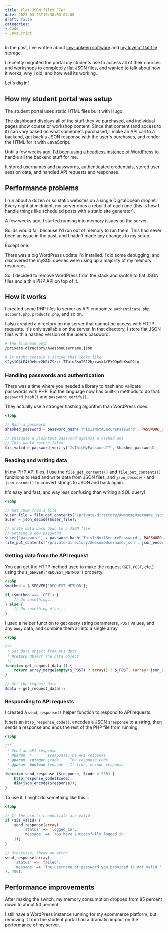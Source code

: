 ```yaml
---
title: Flat JSON files FTW!
date: 2023-03-23T10:30:00-04:00
draft: false
categories:
- Code
- JavaScript
---
```


In the past, I've written about [low-upkeep software](/low-upkeep-software/) and [my love of flat file storage](/a-practical-example-of-flat-file-storage/).

I recently migrated the portal my students use to access all of their courses and workshops to completely flat JSON files, and wanted to talk about how it works, why I did, and how well its working.

Let's dig in!

## How my student portal was setup

The student portal uses static HTML files built with Hugo.

The dashboard displays all of the stuff they've purchased, and individual pages show course or workshop content. Since that content (and access to it) can vary based on what someone's purchased, I make an API call to a backend, get back a JSON response with the user's purchases, and render the HTML for it with JavaScript.

Until a few weeks ago, [I'd been using a headless instance of WordPress](/the-tech-behind-my-javascript-education-platform/) to handle all the backend stuff for me.

It stored usernames and passwords, authenticated credentials, stored user session data, and handled API requests and responses.

## Performance problems

I run about a dozen or so static websites on a single DigitalOcean droplet. Every night at midnight, my server does a rebuild of each one (this is how I handle things like scheduled posts with a static site generator).

A few weeks ago, I started running into memory issues on the server.

Builds would fail because I'd run out of memory to run them. This had never been an issue in the past, and I hadn't made any changes to my setup. 

Except one.

There was a big WordPress update I'd installed. I did some debugging, and discovered the mySQL queries were using up a majority of my memory resources.

So, I decided to remove WordPress from the stack and switch to flat JSON files and a thin PHP API on top of it.

## How it works

I created some PHP files to server as API endpoints: `authenticate.php`, `account.php`, `products.php`, and so on.

I also created a directory on my server that cannot be access with HTTP requests. It's only available on the server. In that directory, I store flat JSON files with a hashed version of the user's password.

```bash
# The filename path
/private-directory/AwesomeUsername.json

# It might contain a string that looks like
$2y$10$tE4t9eHex2bRiZSzzi.7Tuiu8so2S12h/xwykAYPYO9p0bXsuD2iq
```

### Handling passwords and authentication

There was a time where you needed a library to hash and validate passwords with PHP. But the language now has built-in methods to do that: `password_hash()` and `password_verify()`.

They actually use a stronger hashing algorithm than WordPress does.

```php
<?php

// Hash a password
$hashed_password = password_hash('ThisIsNotASecurePassword', PASSWORD_DEFAULT);

// Validate a plaintext password against a hashed one
// This would return false
$is_valid = password_verify('IsThisMyPassword??', $hashed_password);
```

### Reading and writing data

In my PHP API files, I use the `file_get_contents()` and `file_put_contents()` functions to read and write data from JSON files, and `json_decode()` and `json_encode()` to convert strings to JSON and back again.

It's easy and fast, and way less confusing than writing a SQL query!

```php
<?php

// Get JSON from a file
$user_file = file_get_contents('/private-directory/AwesomeUsername.json');
$user = json_decode($user_file);

// Write data back down to a JSON file
// Setting a new password
$user['password'] = password_hash('ThisIsNotASecurePassword', PASSWORD_DEFAULT);
file_put_contents('/private-directory/AwesomeUsername.json', json_encode($user));
```

### Getting data from the API request

You can get the HTTP method used to make the request (`GET`, `POST`, etc.) using the `$_SERVER['REQUEST_METHOD']` property.

```php
<?php
$method = $_SERVER['REQUEST_METHOD'];

if ($method === 'GET') {
	// Do something...
} else {
	// Do something else...
}
```

I used a helper function to get query string parameters, `POST` values, and any `body` data, and combine them all into a single array.

```php
<?php

/**
 * Get data object from API data
 * @return Object The data object
 */
function get_request_data () {
	return array_merge(empty($_POST) ? array() : $_POST, (array) json_decode(file_get_contents('php://input'), true), $_GET);
}

// Get the request data
$data = get_request_data();
```

### Responding to API requests

I created a `send_response()` helper function to respond to API requests.

It sets an `http_response_code()`, encodes a JSON `$response` to a string, then sends a response and ends the rest of the PHP file from running.

```php
<?php

/**
 * Send an API response
 * @param  *       $response The API response
 * @param  integer $code     The response code
 * @param  boolean $encode   If true, encode response
 */
function send_response ($response, $code = 200) {
	http_response_code($code);
	die(json_encode($response));
}
```

To use it, I might do something like this...

```php
<?php

// If the user's credentials are valid
if ($is_valid) {
	send_response(array(
		'status' => 'logged_in',
		'message' => 'You have successfully logged in.'
	));
}

// Otherwise, throw an error
send_response(array(
	'status' => 'failed',
	'message' => 'The username or password you provided is not valid.'
), 400);
```

## Performance improvements

After making the switch, my memory consumption dropped from 85 percent down to about 50 percent.

I still have a WordPress instance running for my ecommerce platform, but removing it from the student portal had a dramatic impact on the performance of my server.